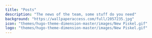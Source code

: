 ```yaml
---
title: "Posts"
description: "The news of the team, some stuff do you need"
background: "https://wallpaperaccess.com/full/2057235.jpg"
icon: "themes/hugo-theme-dimension-master/images/New Piskel.gif"
logo: "themes/hugo-theme-dimension-master/images/New Piskel.gif"
---
```


